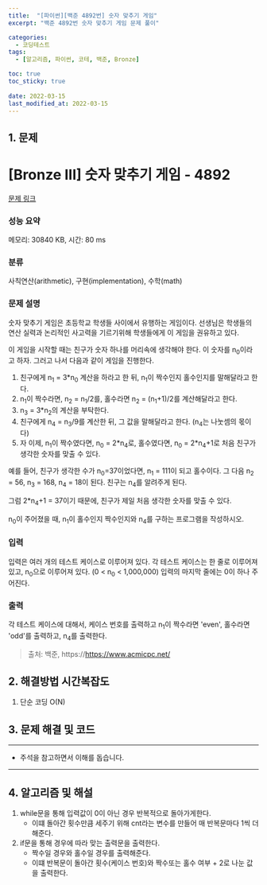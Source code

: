 ```yaml
---
title:  "[파이썬][백준 4892번] 숫자 맞추기 게임"
excerpt: "백준 4892번 숫자 맞추기 게임 문제 풀이"

categories:
  - 코딩테스트
tags:
  - [알고리즘, 파이썬, 코테, 백준, Bronze]

toc: true
toc_sticky: true
 
date: 2022-03-15
last_modified_at: 2022-03-15
---
```



## 1. 문제

# [Bronze III] 숫자 맞추기 게임 - 4892 

[문제 링크](https://www.acmicpc.net/problem/4892) 

### 성능 요약

메모리: 30840 KB, 시간: 80 ms

### 분류

사칙연산(arithmetic), 구현(implementation), 수학(math)

### 문제 설명

<p>숫자 맞추기 게임은 초등학교 학생들 사이에서 유행하는 게임이다. 선생님은 학생들의 연산 실력과 논리적인 사고력을 기르기위해 학생들에게 이 게임을 권유하고 있다.</p>

<p>이 게임을 시작할 때는 친구가 숫자 하나를 머리속에 생각해야 한다. 이 숫자를 n<sub>0</sub>이라고 하자. 그러고 나서 다음과 같이 게임을 진행한다.</p>

<ol>
	<li>친구에게 n<sub>1</sub> = 3*n<sub>0</sub> 계산을 하라고 한 뒤, n<sub>1</sub>이 짝수인지 홀수인지를 말해달라고 한다.</li>
	<li>n<sub>1</sub>이 짝수라면, n<sub>2</sub> = n<sub>1</sub>/2를, 홀수라면 n<sub>2</sub> = (n<sub>1</sub>+1)/2를 계산해달라고 한다.</li>
	<li>n<sub>3</sub> = 3*n<sub>2</sub>의 계산을 부탁한다.</li>
	<li>친구에게 n<sub>4</sub> = n<sub>3</sub>/9를 계산한 뒤, 그 값을 말해달라고 한다. (n<sub>4</sub>는 나눗셈의 몫이다)</li>
	<li>자 이제, n<sub>1</sub>이 짝수였다면, n<sub>0</sub> = 2*n<sub>4</sub>로, 홀수였다면, n<sub>0</sub> = 2*n<sub>4</sub>+1로 처음 친구가 생각한 숫자를 맞출 수 있다.</li>
</ol>

<p>예를 들어,  친구가 생각한 수가 n<sub>0</sub>=37이었다면, n<sub>1</sub> = 111이 되고 홀수이다. 그 다음 n<sub>2</sub> = 56, n<sub>3</sub> = 168, n<sub>4</sub> = 18이 된다. 친구는 n<sub>4</sub>를 알려주게 된다. </p>

<p>그럼 2*n<sub>4</sub>+1 = 37이기 때문에, 친구가 제일 처음 생각한 숫자를 맞출 수 있다.</p>

<p>n<sub>0</sub>이 주어졌을 때, n<sub>1</sub>이 홀수인지 짝수인지와 n<sub>4</sub>를 구하는 프로그램을 작성하시오.</p>

### 입력 

 <p>입력은 여러 개의 테스트 케이스로 이루어져 있다. 각 테스트 케이스는 한 줄로 이루어져 있고, n<sub>0</sub>으로 이루어져 있다. (0 < n<sub>0</sub> < 1,000,000) 입력의 마지막 줄에는 0이 하나 주어진다.</p>

### 출력 

 <p>각 테스트 케이스에 대해서, 케이스 번호를 출력하고 n<sub>1</sub>이 짝수라면 'even', 홀수라면 'odd'를 출력하고, n<sub>4</sub>를 출력한다.</p>

> 출처: 백준, https://https://www.acmicpc.net/

## 2. 해결방법 시간복잡도
1. 단순 코딩 O(N)

## 3. 문제 해결 및 코드
--- 

<script src="https://gist.github.com/godhin/5a258e4f4af58a8874c33f1cd065c516.js"></script>

- 주석을 참고하면서 이해를 돕습니다.
---

## 4. 알고리즘 및 해설

1. while문을 통해 입력값이 0이 아닌 경우 반복적으로 돌아가게한다.
    - 이떄 돌아간 횟수만큼 세주기 위해 cnt라는 변수를 만들어 매 반복문마다 1씩 더해준다.
2. if문을 통해 경우에 따라 맞는 출력문을 출력한다.
    - 짝수일 경우와 홀수일 경우를 출력해준다.
    - 이떄 반복문이 돌아간 횟수(케이스 번호)와 짝수또는 홀수 여부 + 2로 나눈 값을 출력한다.